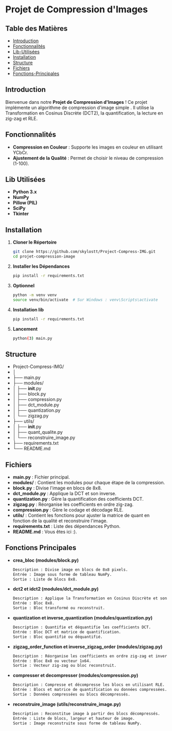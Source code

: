 # Projet de Compression d'Images

## Table des Matières
- [Introduction](#introduction)
- [Fonctionnalités](#fonctionnalités)
- [Lib-Utilisées](#Lib-Utilisées)
- [Installation](#installation)
- [Structure](#Structure)
- [Fichiers](#Fichiers)
- [Fonctions-Principales](#Fonctions-Principales)

## Introduction

Bienvenue dans notre **Projet de Compression d'Images** ! Ce projet implémente un algorithme de compression d'image simple . Il utilise la Transformation en Cosinus Discrète (DCT2), la quantification, la lecture en zig-zag et RLE.


## Fonctionnalités

- **Compression en Couleur** : Supporte les images en couleur en utilisant YCbCr.
- **Ajustement de la Qualité** : Permet de choisir le niveau de compression (1-100).


## Lib Utilisées

- **Python 3.x**
- **NumPy**
- **Pillow (PIL)**
- **SciPy**
- **Tkinter**

## Installation

1. **Cloner le Répertoire**

   ```bash
   git clone https://github.com/skylostt/Project-Compress-IMG.git
   cd projet-compression-image

2. **Installer les Dépendances**
    ```bash
    pip install -r requirements.txt

3. **Optionnel**
    ```bash
    python -m venv venv
    source venv/bin/activate  # Sur Windows : venv\Scripts\activate

4. **Installation lib**
    ```bash
    pip install -r requirements.txt

5. **Lancement**
    ```bash
    python(3) main.py

## Structure

- Project-Compress-IMG/
- │
- ├── main.py
- ├── modules/
- │   ├── __init__.py
- │   ├── block.py
- │   ├── compression.py
- │   ├── dct_module.py
- │   ├── quantization.py
- │   └── zigzag.py
- ├── utils/
- │   ├── __init__.py
- │   ├── quant_qualite.py
- │   └── reconstruire_image.py
- ├── requirements.txt
- └── README.md

## Fichiers

- **main.py** : Fichier principal.
- **modules/** : Contient les modules pour chaque étape de la compression.
- **block.py** : Divise l'image en blocs de 8x8.
- **dct_module.py** : Applique la DCT et son inverse.
- **quantization.py** : Gère la quantification des coefficients DCT.
- **zigzag.py** : Réorganise les coefficients en ordre zig-zag.
- **compression.py** : Gère le codage et décodage RLE.
- **utils/** : Contient les fonctions pour ajuster la matrice de quant en fonction de la qualité et reconstruire l'image.
- **requirements.txt** : Liste des dépendances Python.
- **README.md** : Vous êtes ici :).

## Fonctions Principales

- **crea_bloc (modules/block.py)**
    ```bash
    Description : Divise image en blocs de 8x8 pixels.
    Entrée : Image sous forme de tableau NumPy.
    Sortie : Liste de blocs 8x8.

- **dct2 et idct2 (modules/dct_module.py)**
    ```bash
    Description : Applique la Transformation en Cosinus Discrète et son inverse.
    Entrée : Bloc 8x8.
    Sortie : Bloc transformé ou reconstruit.

- **quantization et inverse_quantization (modules/quantization.py)**
    ```bash
    Description : Quantifie et déquantifie les coefficients DCT.
    Entrée : Bloc DCT et matrice de quantification.
    Sortie : Bloc quantifié ou déquantifié.

- **zigzag_order_function et inverse_zigzag_order (modules/zigzag.py)**
    ```bash
    Description : Réorganise les coefficients en ordre zig-zag et inverse.
    Entrée : Bloc 8x8 ou vecteur 1x64.
    Sortie : Vecteur zig-zag ou bloc reconstruit.

- **compresser et decompresser (modules/compression.py)**
    ```bash
    Description : Compresse et décompresse les blocs en utilisant RLE.
    Entrée : Blocs et matrice de quantification ou données compressées.
    Sortie : Données compressées ou blocs décompressés.

- **reconstruire_image (utils/reconstruire_image.py)**
    ```bash
    Description : Reconstitue image à partir des blocs décompressés.
    Entrée : Liste de blocs, largeur et hauteur de image.
    Sortie : Image reconstruite sous forme de tableau NumPy.
